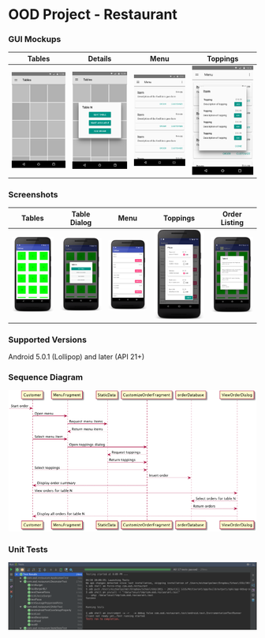 # OOD Project - Restaurant

### GUI Mockups
|     Tables    |     Details     |     Menu    |    Toppings    |
|---------------|-----------------|-------------|----------------|
|![Tables][tbls]|![Details][tdets]|![Menu][menu]|![Toppings][top]|

### Screenshots
|     Tables    |   Table Dialog  |     Menu     |      Toppings      | Order Listing  |
|---------------|-----------------|--------------|--------------------|----------------|
|![Tables][tbl] |![Dialog][dialog]|![Menu][menu2]|![Toppings][topping]|![Orders][olist]|

### Supported Versions
Android 5.0.1 (Lollipop) and later (API 21+)

### Sequence Diagram
![](resources/sequence.png)

### Unit Tests
![](resources/tests.png)

[tbls]: resources/tables.png
[tdets]: resources/tables_dialog.png
[menu]: resources/menu.png
[top]: resources/menu_dialog.png
[tbl]: resources/screenshot-tables.png
[dialog]: resources/screenshot-table-dialog.png
[menu2]: resources/screenshot-menu.png
[topping]: resources/screenshot-menu-toppings.png
[olist]: resources/screenshot-view-orders.png
